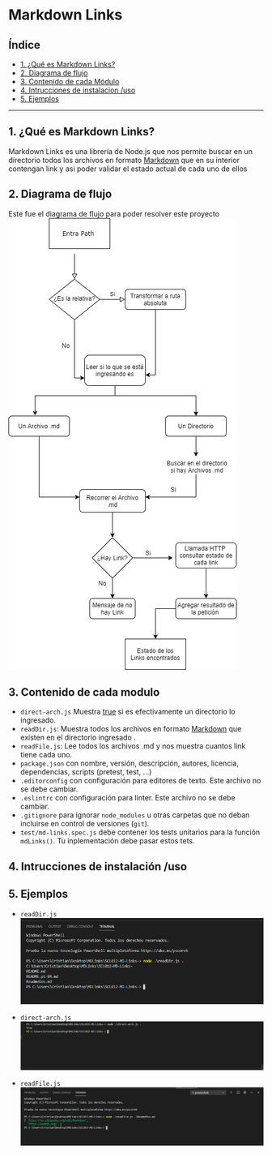 # Markdown Links

## Índice

* [1. ¿Qué es Markdown Links?](#1-¿Qué-es-Markdown-Links?)
* [2. Diagrama de flujo](#2-Diagrama-de-flujo)
* [3. Contenido de cada Módulo](#3-Contenido-de-cada-Módulo)
* [4. Intrucciones de instalacion /uso ](#4-Intrucciones-de-instalación-/uso)
* [5. Ejemplos](#5-Ejemplos)


***

## 1. ¿Qué es Markdown Links?
Markdown Links es una librería de Node.js que nos permite buscar en un directorio todos los archivos en formato [Markdown](https://es.wikipedia.org/wiki/Markdown) que en su interior contengan link y asi poder validar el estado actual de cada uno de ellos 

## 2. Diagrama de flujo
Este fue el diagrama de flujo para poder resolver este proyecto 
![Diagrama](https://github.com/kaarenzu/SCL012-MD-Links-/blob/developer/imagen/diagrama.png?raw=true)



## 3. Contenido de cada modulo 
* `direct-arch.js` Muestra [true]() si es efectivamente un directorio lo ingresado.
* `readDir.js`: Muestra todos los archivos en formato [Markdown](https://es.wikipedia.org/wiki/Markdown) que existen en el directorio ingresado .
* `readFile.js`: Lee todos los archivos .md y nos muestra cuantos link tiene cada uno.
* `package.json` con nombre, versión, descripción, autores, licencia,
  dependencias, scripts (pretest, test, ...)
* `.editorconfig` con configuración para editores de texto. Este archivo no se
  debe cambiar.
* `.eslintrc` con configuración para linter. Este archivo no
  se debe cambiar.
* `.gitignore` para ignorar `node_modules` u otras carpetas que no deban
  incluirse en control de versiones (`git`).
* `test/md-links.spec.js` debe contener los tests unitarios para la función
  `mdLinks()`. Tu inplementación debe pasar estos tets.


## 4. Intrucciones de instalación /uso



## 5. Ejemplos

* `readDir.js`
![Leer Directorio](https://github.com/kaarenzu/SCL012-MD-Links-/blob/developer/imagen/readDir.png?raw=true)

* `direct-arch.js`
![Validar Directorio](https://github.com/kaarenzu/SCL012-MD-Links-/blob/developer/imagen/directfile.png?raw=true)

* `readFile.js`
![Leer Archivo](https://github.com/kaarenzu/SCL012-MD-Links-/blob/developer/imagen/readFile.png?raw=true)

